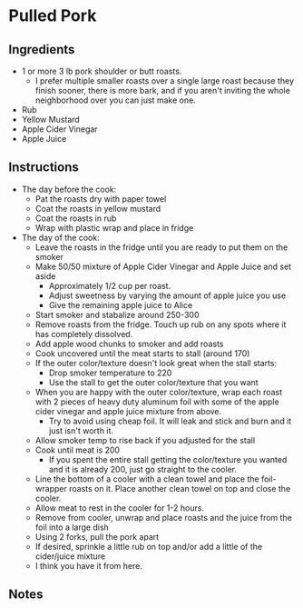 # Pulled Pork

## Ingredients

 + 1 or more 3 lb pork shoulder or butt roasts.
   + I prefer multiple smaller roasts over a single large roast because they finish sooner, there is more bark, and if you aren't inviting the whole neighborhood over you can just make one.
 + Rub
 + Yellow Mustard
 + Apple Cider Vinegar
 + Apple Juice

## Instructions

 + The day before the cook:
   + Pat the roasts dry with paper towel
   + Coat the roasts in yellow mustard
   + Coat the roasts in rub
   + Wrap with plastic wrap and place in fridge
 + The day of the cook:
   + Leave the roasts in the fridge until you are ready to put them on the smoker
   + Make 50/50 mixture of Apple Cider Vinegar and Apple Juice and set aside
     + Approximately 1/2 cup per roast.
     + Adjust sweetness by varying the amount of apple juice you use
     + Give the remaining apple juice to Alice
   + Start smoker and stabalize around 250-300
   + Remove roasts from the fridge.  Touch up rub on any spots where it has completely dissolved.
   + Add apple wood chunks to smoker and add roasts
   + Cook uncovered until the meat starts to stall (around 170)
   + If the outer color/texture doesn't look great when the stall starts:
     + Drop smoker temperature to 220
     + Use the stall to get the outer color/texture that you want
   + When you are happy with the outer color/texture, wrap each roast with 2 pieces of heavy duty aluminum foil with some of the apple cider vinegar and apple juice mixture from above.
     + Try to avoid using cheap foil.  It will leak and stick and burn and it just isn't worth it.
   + Allow smoker temp to rise back if you adjusted for the stall
   + Cook until meat is 200
     + If you spent the entire stall getting the color/texture you wanted and it is already 200, just go straight to the cooler.
   + Line the bottom of a cooler with a clean towel and place the foil-wrapper roasts on it.  Place another clean towel on top and close the cooler.
   + Allow meat to rest in the cooler for 1-2 hours.
   + Remove from cooler, unwrap and place roasts and the juice from the foil into a large dish
   + Using 2 forks, pull the pork apart
   + If desired, sprinkle a little rub on top and/or add a little of the cider/juice mixture
   + I think you have it from here.
     
## Notes

